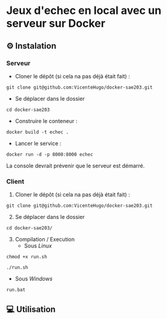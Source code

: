 # Jeux d'echec en local avec un serveur sur Docker



## ⚙️ Instalation
### Serveur

- Cloner le dépôt (si cela na pas déjà était fait) : 
```shell
git clone git@github.com:VicenteHugo/docker-sae203.git
```

- Se déplacer dans le dossier 
```shell
cd docker-sae203
```

- Construire le conteneur :
```shell
docker build -t echec .
```

- Lancer le service :
```shell
docker run -d -p 8000:8000 echec
```

La console devrait prévenir que le serveur est démarré.

### Client
1. Cloner le dépôt (si cela na pas déjà était fait) : 
```shell
git clone git@github.com:VicenteHugo/docker-sae203.git
```

2. Se déplacer dans le dossier 
```shell
cd docker-sae203/
```

3. Compilation / Execution
    - Sous *Linux*
```shell
chmod +x run.sh
```
```shell
./run.sh
```
   - Sous *Windows*
```shell
run.bat
```

## 💻 Utilisation